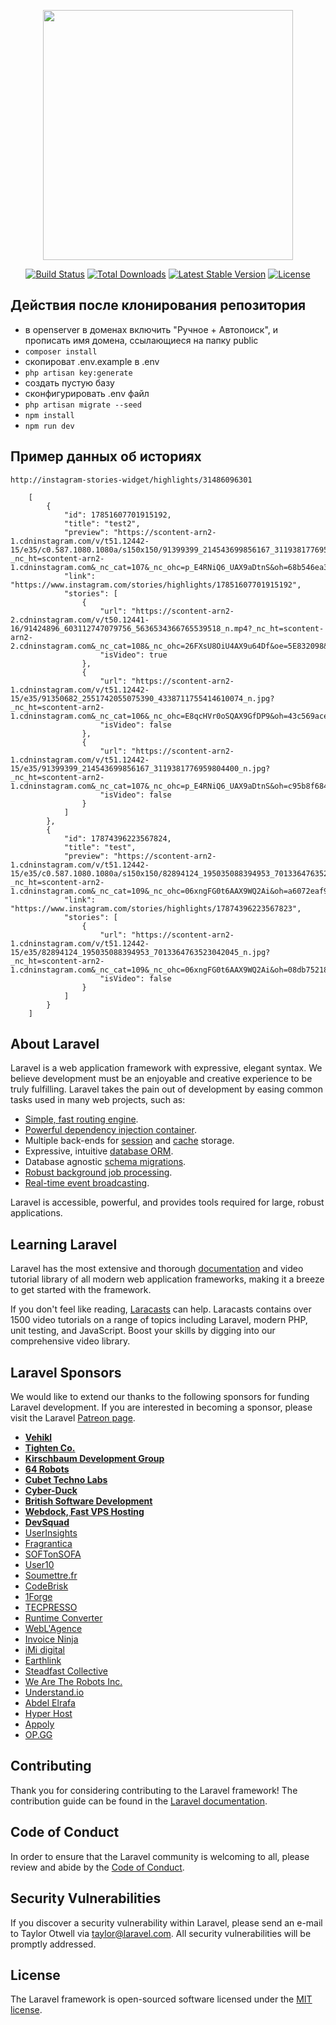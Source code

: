 <p align="center"><img src="https://res.cloudinary.com/dtfbvvkyp/image/upload/v1566331377/laravel-logolockup-cmyk-red.svg" width="400"></p>

<p align="center">
<a href="https://travis-ci.org/laravel/framework"><img src="https://travis-ci.org/laravel/framework.svg" alt="Build Status"></a>
<a href="https://packagist.org/packages/laravel/framework"><img src="https://poser.pugx.org/laravel/framework/d/total.svg" alt="Total Downloads"></a>
<a href="https://packagist.org/packages/laravel/framework"><img src="https://poser.pugx.org/laravel/framework/v/stable.svg" alt="Latest Stable Version"></a>
<a href="https://packagist.org/packages/laravel/framework"><img src="https://poser.pugx.org/laravel/framework/license.svg" alt="License"></a>
</p>

## Действия после клонирования репозитория

- в openserver в доменах включить "Ручное + Автопоиск", и прописать имя домена, ссылающиеся на папку public
- ```composer install```
- скопироват .env.example в .env
- ```php artisan key:generate```
- создать пустую базу
- сконфигурировать .env файл
- ```php artisan migrate --seed```
- ```npm install```
- ```npm run dev```

## Пример данных об историях

```$xslt
http://instagram-stories-widget/highlights/31486096301

    [
        {
            "id": 17851607701915192,
            "title": "test2",
            "preview": "https://scontent-arn2-1.cdninstagram.com/v/t51.12442-15/e35/c0.587.1080.1080a/s150x150/91399399_214543699856167_3119381776959804400_n.jpg?_nc_ht=scontent-arn2-1.cdninstagram.com&_nc_cat=107&_nc_ohc=p_E4RNiQ6_UAX9aDtnS&oh=68b546ea3fff3e2830808b5400debe16&oe=5E838599",
            "link": "https://www.instagram.com/stories/highlights/17851607701915192",
            "stories": [
                {
                    "url": "https://scontent-arn2-2.cdninstagram.com/v/t50.12441-16/91424896_603112747079756_5636534366765539518_n.mp4?_nc_ht=scontent-arn2-2.cdninstagram.com&_nc_cat=108&_nc_ohc=26FXsU8OiU4AX9u64Df&oe=5E832098&oh=251e0eb8ebf816fbaed8751957c8a83c",
                    "isVideo": true
                },
                {
                    "url": "https://scontent-arn2-1.cdninstagram.com/v/t51.12442-15/e35/91350682_2551742055075390_4338711755414610074_n.jpg?_nc_ht=scontent-arn2-1.cdninstagram.com&_nc_cat=106&_nc_ohc=E8qcHVr0oSQAX9GfDP9&oh=43c569ace8bcd25cc729f108c0907558&oe=5E8341ED",
                    "isVideo": false
                },
                {
                    "url": "https://scontent-arn2-1.cdninstagram.com/v/t51.12442-15/e35/91399399_214543699856167_3119381776959804400_n.jpg?_nc_ht=scontent-arn2-1.cdninstagram.com&_nc_cat=107&_nc_ohc=p_E4RNiQ6_UAX9aDtnS&oh=c95b8f684bfaf2e98d898555ebab9226&oe=5E832E4B",
                    "isVideo": false
                }
            ]
        },
        {
            "id": 17874396223567824,
            "title": "test",
            "preview": "https://scontent-arn2-1.cdninstagram.com/v/t51.12442-15/e35/c0.587.1080.1080a/s150x150/82894124_195035088394953_7013364763523042045_n.jpg?_nc_ht=scontent-arn2-1.cdninstagram.com&_nc_cat=109&_nc_ohc=06xngFG0t6AAX9WQ2Ai&oh=a6072eaf975437c6e84fa10774909936&oe=5E8373BD",
            "link": "https://www.instagram.com/stories/highlights/17874396223567823",
            "stories": [
                {
                    "url": "https://scontent-arn2-1.cdninstagram.com/v/t51.12442-15/e35/82894124_195035088394953_7013364763523042045_n.jpg?_nc_ht=scontent-arn2-1.cdninstagram.com&_nc_cat=109&_nc_ohc=06xngFG0t6AAX9WQ2Ai&oh=08db752180889e7586269acbefd38cf5&oe=5E834F6F",
                    "isVideo": false
                }
            ]
        }
    ]
```

## About Laravel

Laravel is a web application framework with expressive, elegant syntax. We believe development must be an enjoyable and creative experience to be truly fulfilling. Laravel takes the pain out of development by easing common tasks used in many web projects, such as:

- [Simple, fast routing engine](https://laravel.com/docs/routing).
- [Powerful dependency injection container](https://laravel.com/docs/container).
- Multiple back-ends for [session](https://laravel.com/docs/session) and [cache](https://laravel.com/docs/cache) storage.
- Expressive, intuitive [database ORM](https://laravel.com/docs/eloquent).
- Database agnostic [schema migrations](https://laravel.com/docs/migrations).
- [Robust background job processing](https://laravel.com/docs/queues).
- [Real-time event broadcasting](https://laravel.com/docs/broadcasting).

Laravel is accessible, powerful, and provides tools required for large, robust applications.

## Learning Laravel

Laravel has the most extensive and thorough [documentation](https://laravel.com/docs) and video tutorial library of all modern web application frameworks, making it a breeze to get started with the framework.

If you don't feel like reading, [Laracasts](https://laracasts.com) can help. Laracasts contains over 1500 video tutorials on a range of topics including Laravel, modern PHP, unit testing, and JavaScript. Boost your skills by digging into our comprehensive video library.

## Laravel Sponsors

We would like to extend our thanks to the following sponsors for funding Laravel development. If you are interested in becoming a sponsor, please visit the Laravel [Patreon page](https://patreon.com/taylorotwell).

- **[Vehikl](https://vehikl.com/)**
- **[Tighten Co.](https://tighten.co)**
- **[Kirschbaum Development Group](https://kirschbaumdevelopment.com)**
- **[64 Robots](https://64robots.com)**
- **[Cubet Techno Labs](https://cubettech.com)**
- **[Cyber-Duck](https://cyber-duck.co.uk)**
- **[British Software Development](https://www.britishsoftware.co)**
- **[Webdock, Fast VPS Hosting](https://www.webdock.io/en)**
- **[DevSquad](https://devsquad.com)**
- [UserInsights](https://userinsights.com)
- [Fragrantica](https://www.fragrantica.com)
- [SOFTonSOFA](https://softonsofa.com/)
- [User10](https://user10.com)
- [Soumettre.fr](https://soumettre.fr/)
- [CodeBrisk](https://codebrisk.com)
- [1Forge](https://1forge.com)
- [TECPRESSO](https://tecpresso.co.jp/)
- [Runtime Converter](http://runtimeconverter.com/)
- [WebL'Agence](https://weblagence.com/)
- [Invoice Ninja](https://www.invoiceninja.com)
- [iMi digital](https://www.imi-digital.de/)
- [Earthlink](https://www.earthlink.ro/)
- [Steadfast Collective](https://steadfastcollective.com/)
- [We Are The Robots Inc.](https://watr.mx/)
- [Understand.io](https://www.understand.io/)
- [Abdel Elrafa](https://abdelelrafa.com)
- [Hyper Host](https://hyper.host)
- [Appoly](https://www.appoly.co.uk)
- [OP.GG](https://op.gg)

## Contributing

Thank you for considering contributing to the Laravel framework! The contribution guide can be found in the [Laravel documentation](https://laravel.com/docs/contributions).

## Code of Conduct

In order to ensure that the Laravel community is welcoming to all, please review and abide by the [Code of Conduct](https://laravel.com/docs/contributions#code-of-conduct).

## Security Vulnerabilities

If you discover a security vulnerability within Laravel, please send an e-mail to Taylor Otwell via [taylor@laravel.com](mailto:taylor@laravel.com). All security vulnerabilities will be promptly addressed.

## License

The Laravel framework is open-sourced software licensed under the [MIT license](https://opensource.org/licenses/MIT).

